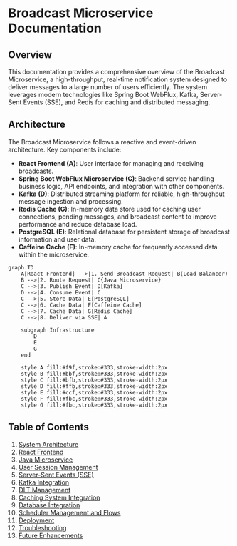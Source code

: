 # Broadcast Microservice Documentation

## Overview
This documentation provides a comprehensive overview of the Broadcast Microservice, a high-throughput, real-time notification system designed to deliver messages to a large number of users efficiently. The system leverages modern technologies like Spring Boot WebFlux, Kafka, Server-Sent Events (SSE), and Redis for caching and distributed messaging.

## Architecture
The Broadcast Microservice follows a reactive and event-driven architecture. Key components include:

- **React Frontend (A)**: User interface for managing and receiving broadcasts.
- **Spring Boot WebFlux Microservice (C)**: Backend service handling business logic, API endpoints, and integration with other components.
- **Kafka (D)**: Distributed streaming platform for reliable, high-throughput message ingestion and processing.
- **Redis Cache (G)**: In-memory data store used for caching user connections, pending messages, and broadcast content to improve performance and reduce database load.
- **PostgreSQL (E)**: Relational database for persistent storage of broadcast information and user data.
- **Caffeine Cache (F)**: In-memory cache for frequently accessed data within the microservice.

```mermaid
graph TD
    A[React Frontend] -->|1. Send Broadcast Request| B(Load Balancer)
    B -->|2. Route Request| C{Java Microservice}
    C -->|3. Publish Event| D[Kafka]
    D -->|4. Consume Event| C
    C -->|5. Store Data| E[PostgreSQL]
    C -->|6. Cache Data| F[Caffeine Cache]
    C -->|7. Cache Data| G[Redis Cache]
    C -->|8. Deliver via SSE| A

    subgraph Infrastructure
        D
        E
        G
    end

    style A fill:#f9f,stroke:#333,stroke-width:2px
    style B fill:#bbf,stroke:#333,stroke-width:2px
    style C fill:#bfb,stroke:#333,stroke-width:2px
    style D fill:#ffb,stroke:#333,stroke-width:2px
    style E fill:#ccf,stroke:#333,stroke-width:2px
    style F fill:#fbc,stroke:#333,stroke-width:2px
    style G fill:#fbc,stroke:#333,stroke-width:2px
```

## Table of Contents
1. [System Architecture](01_system_architecture.md)
2. [React Frontend](02_react_frontend.md)
3. [Java Microservice](03_java_microservice.md)
4. [User Session Management](04_user_session_management.md)
5. [Server-Sent Events (SSE)](05_server_sent_events.md)
6. [Kafka Integration](06_kafka_integration.md)
7. [DLT Management](07_dlt_management.md)
8. [Caching System Integration](08_caching_integration.md)
9. [Database Integration](09_database_integration.md)
10. [Scheduler Management and Flows](10_scheduler_flow.md)
11. [Deployment](11_deployment.md)
12. [Troubleshooting](12_troubleshooting.md)
13. [Future Enhancements](13_future_enhancements.md)

